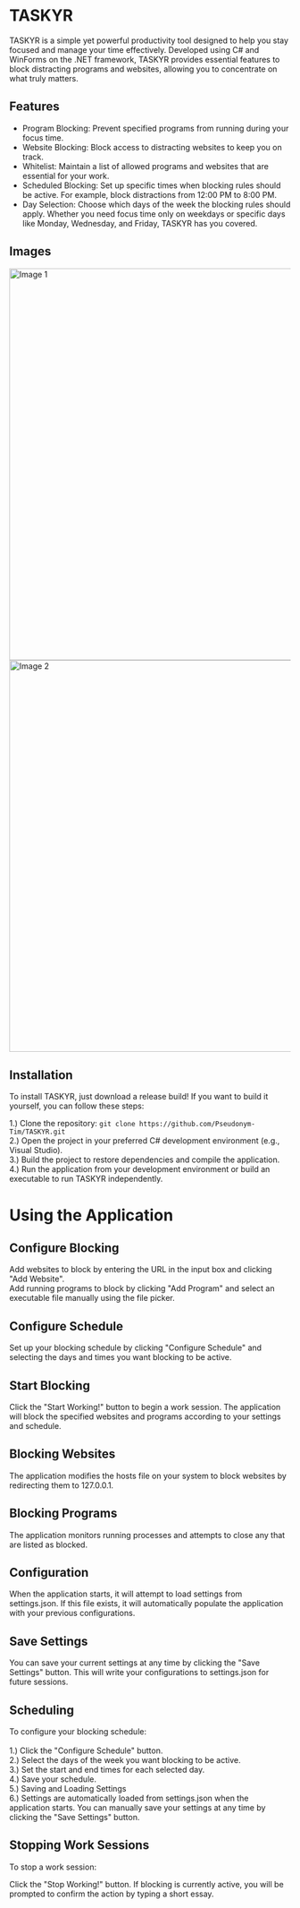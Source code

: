 # TASKYR
TASKYR is a simple yet powerful productivity tool designed to help you stay focused and manage your time effectively. Developed using C# and WinForms on the .NET framework, TASKYR provides essential features to block distracting programs and websites, allowing you to concentrate on what truly matters.

## Features
* Program Blocking: Prevent specified programs from running during your focus time.
* Website Blocking: Block access to distracting websites to keep you on track.
* Whitelist: Maintain a list of allowed programs and websites that are essential for your work.
* Scheduled Blocking: Set up specific times when blocking rules should be active. For example, block distractions from 12:00 PM to 8:00 PM.
* Day Selection: Choose which days of the week the blocking rules should apply. Whether you need focus time only on weekdays or specific days like Monday, Wednesday, and Friday, TASKYR has you covered.

## Images
<img src="https://pseudonym-tim.dev/img/projects/taskyr/taskyr-1.PNG" alt="Image 1" width="700"/>
<img src="https://pseudonym-tim.dev/img/projects/taskyr/taskyr-2.PNG" alt="Image 2" width="700"/>

## Installation
To install TASKYR, just download a release build! If you want to build it yourself, you can follow these steps:

1.) Clone the repository:
```git clone https://github.com/Pseudonym-Tim/TASKYR.git```
</br> 2.) Open the project in your preferred C# development environment (e.g., Visual Studio).
</br> 3.) Build the project to restore dependencies and compile the application.
</br> 4.) Run the application from your development environment or build an executable to run TASKYR independently.

# Using the Application
## Configure Blocking

Add websites to block by entering the URL in the input box and clicking "Add Website".
</br>Add running programs to block by clicking "Add Program" and select an executable file manually using the file picker.
## Configure Schedule

Set up your blocking schedule by clicking "Configure Schedule" and selecting the days and times you want blocking to be active.
## Start Blocking

Click the "Start Working!" button to begin a work session. The application will block the specified websites and programs according to your settings and schedule.
## Blocking Websites
The application modifies the hosts file on your system to block websites by redirecting them to 127.0.0.1.

## Blocking Programs
The application monitors running processes and attempts to close any that are listed as blocked.

## Configuration
When the application starts, it will attempt to load settings from settings.json. If this file exists, it will automatically populate the application with your previous configurations.

## Save Settings
You can save your current settings at any time by clicking the "Save Settings" button. This will write your configurations to settings.json for future sessions.

## Scheduling
To configure your blocking schedule:
</br>
</br> 1.) Click the "Configure Schedule" button.
</br> 2.) Select the days of the week you want blocking to be active.
</br> 3.) Set the start and end times for each selected day.
</br> 4.) Save your schedule.
</br> 5.) Saving and Loading Settings
</br> 6.) Settings are automatically loaded from settings.json when the application starts. You can manually save your settings at any time by clicking the "Save Settings" button.

## Stopping Work Sessions
To stop a work session:

Click the "Stop Working!" button.
If blocking is currently active, you will be prompted to confirm the action by typing a short essay.
